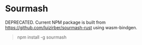 # Sourmash

DEPRECATED. Current NPM package is built from
https://github.com/luizirber/sourmash-rust using wasm-bindgen.

> npm install -g sourmash
